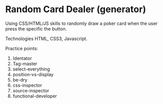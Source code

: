 # Random Card Dealer (generator)

Using CSS/HTML/JS skills to randomly draw a poker card when the user press the specific the button.

Technologies HTML, CSS3, Javascript.

Practice points: 
1. Identator
2. Tag-master
3. select-everything
4. position-vs-display
5. be-dry
6. css-inspector
7. source-inspector
8. functional-developer